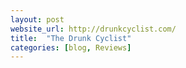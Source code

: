 ```yaml
---
layout: post
website_url: http://drunkcyclist.com/
title:  "The Drunk Cyclist"
categories: [blog, Reviews]
---
```

